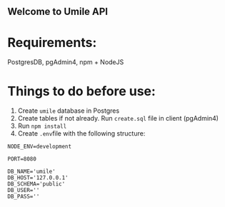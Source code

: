 ## Welcome to Umile API

# Requirements:
PostgresDB, pgAdmin4, npm + NodeJS 

# Things to do before use:
1. Create `umile` database in Postgres
2. Create tables if not already. Run `create.sql` file in client (pgAdmin4)
3. Run `npm install`
4. Create `.env`file with the following structure:

```
NODE_ENV=development

PORT=8080

DB_NAME='umile'
DB_HOST='127.0.0.1'
DB_SCHEMA='public'
DB_USER=''
DB_PASS=''

```